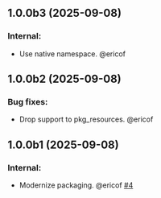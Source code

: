 ## 1.0.0b3 (2025-09-08)


### Internal:

- Use native namespace. @ericof 

## 1.0.0b2 (2025-09-08)


### Bug fixes:

- Drop support to pkg_resources. @ericof 

## 1.0.0b1 (2025-09-08)


### Internal:

- Modernize packaging. @ericof [#4](https://github.com/collective/collective.contact_behaviors/issues/4)
